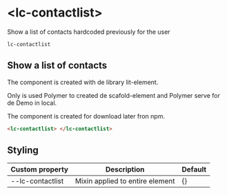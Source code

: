 # \<lc-contactlist\>

Show a list of contacts hardcoded previously for the user

`lc-contactlist`

## Show a list of contacts

The component is created with de library lit-element.

Only is used Polymer to created de scafold-element and Polymer serve for de Demo in local.

The component is created for download later fron npm.

```html
<lc-contactlist> </lc-contactlist>
```

## Styling

Custom property | Description | Default
----------------|-------------|---------
--lc-contactlist | Mixin applied to entire element | {}